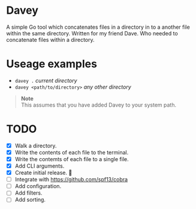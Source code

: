 # Davey
A simple Go tool which concatenates files in a directory in to a another file within the same directory. Written for my friend Dave. Who needed to concatenate files within a directory. 

# Useage examples

- `davey .` *current directory* 
- `davey <path/to/directory>` *any other directory*

> **Note**  
> This assumes that you have added Davey to your system path. 

# TODO
- [x] Walk a directory.
- [x] Write the contents of each file to the terminal.
- [x] Write the contemts of each file to a single file.
- [x] Add CLI arguments.
- [x] Create initial release. :rocket:
- [ ] Integrate with https://github.com/spf13/cobra
- [ ] Add configuration.
- [ ] Add filters.
- [ ] Add sorting.

